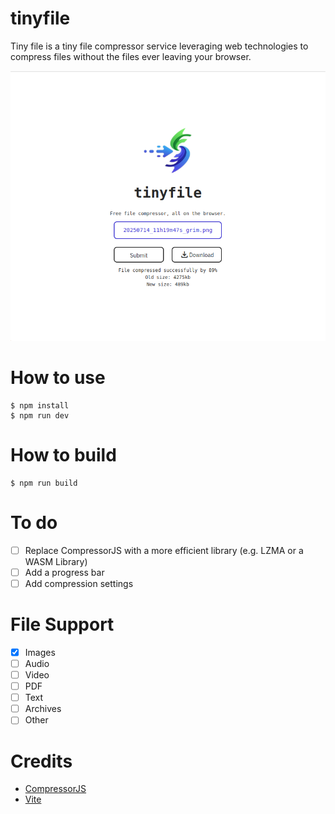 # tinyfile

Tiny file is a tiny file compressor service leveraging web technologies to compress files without the files ever leaving
your browser.

<img src="public/screenshot.png" alt="MarineGEO circle logo" style="width: 720px;"/>

# How to use

```shell
$ npm install
$ npm run dev
```

# How to build

```shell
$ npm run build
```

# To do

- [ ] Replace CompressorJS with a more efficient library (e.g. LZMA or a WASM Library)
- [ ] Add a progress bar
- [ ] Add compression settings

# File Support

- [x] Images
- [ ] Audio
- [ ] Video
- [ ] PDF
- [ ] Text
- [ ] Archives
- [ ] Other

# Credits

- [CompressorJS](https://www.npmjs.com/package/compressorjs)
- [Vite](https://vite.dev/)